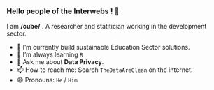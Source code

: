 ### Hello people of the Interwebs ! 👋

I am  **/cube/** . A researcher and statitician working in the development sector.

- 🔭 I’m currently build sustainable Education Sector solutions.
- 🌱 I’m always learning `R`
- 💬 Ask me about **Data Privacy**.
- 📫 How to reach me: Search `TheDataAreClean` on the internet.
- 😄 Pronouns: `He` / `Him`

<!--
**TheDataAreClean/TheDataAreClean** is a ✨ _special_ ✨ repository because its `README.md` (this file) appears on your GitHub profile.

Here are some ideas to get you started:

- 🔭 I’m currently working on ...
- 🌱 I’m currently learning ...
- 👯 I’m looking to collaborate on ...
- 🤔 I’m looking for help with ...
- 💬 Ask me about ...
- 📫 How to reach me: ...
- 😄 Pronouns: ...
- ⚡ Fun fact: ...
-->
